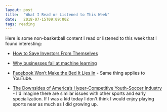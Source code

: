 ```yaml
---
layout: post
title:  "What I Read or Listened to This Week"
date:   2018-07-15T09:09:00Z
tags: reading
---
```

Here is some non-basketball content I read or listened to this week that I found interesting:


* [How to Save Investors From Themselves](http://behavioralscientist.org/how-to-save-investors-from-themselves/)

* [Why businesses fail at machine learning](https://hackernoon.com/why-businesses-fail-at-machine-learning-fbff41c4d5db)

* [Facebook Won’t Make the Bed It Lies In](https://slate.com/technology/2018/07/facebook-wont-ban-infowars-heres-the-real-reason-thats-a-problem.html) - Same thing applies to YouTube.

* [The Downsides of America’s Hyper-Competitive Youth-Soccer Industry](https://www.theatlantic.com/family/archive/2018/07/the-downsides-of-americas-hyper-competitive-youth-soccer-industry/565109/) - I'd imagine there are similar issues with other sports and early specialization. If I was a kid today I don't think I would enjoy playing sports near as much as I did growing up.

